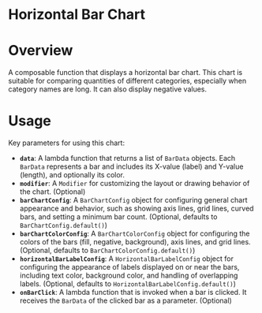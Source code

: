 # Horizontal Bar Chart

# Overview
A composable function that displays a horizontal bar chart. This chart is suitable for comparing quantities of different categories, especially when category names are long. It can also display negative values.

# Usage
Key parameters for using this chart:

- **`data`**: A lambda function that returns a list of `BarData` objects. Each `BarData` represents a bar and includes its X-value (label) and Y-value (length), and optionally its color.
- **`modifier`**: A `Modifier` for customizing the layout or drawing behavior of the chart. (Optional)
- **`barChartConfig`**: A `BarChartConfig` object for configuring general chart appearance and behavior, such as showing axis lines, grid lines, curved bars, and setting a minimum bar count. (Optional, defaults to `BarChartConfig.default()`)
- **`barChartColorConfig`**: A `BarChartColorConfig` object for configuring the colors of the bars (fill, negative, background), axis lines, and grid lines. (Optional, defaults to `BarChartColorConfig.default()`)
- **`horizontalBarLabelConfig`**: A `HorizontalBarLabelConfig` object for configuring the appearance of labels displayed on or near the bars, including text color, background color, and handling of overlapping labels. (Optional, defaults to `HorizontalBarLabelConfig.default()`)
- **`onBarClick`**: A lambda function that is invoked when a bar is clicked. It receives the `BarData` of the clicked bar as a parameter. (Optional)
